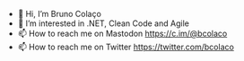 - 👋 Hi, I’m Bruno Colaço
- 👀 I’m interested in .NET, Clean Code and Agile
- 📫 How to reach me on Mastodon https://c.im/@bcolaco
- 📫 How to reach me on Twitter https://twitter.com/bcolaco

<!---
bcolaco/bcolaco is a ✨ special ✨ repository because its `README.md` (this file) appears on your GitHub profile.
You can click the Preview link to take a look at your changes.
--->
